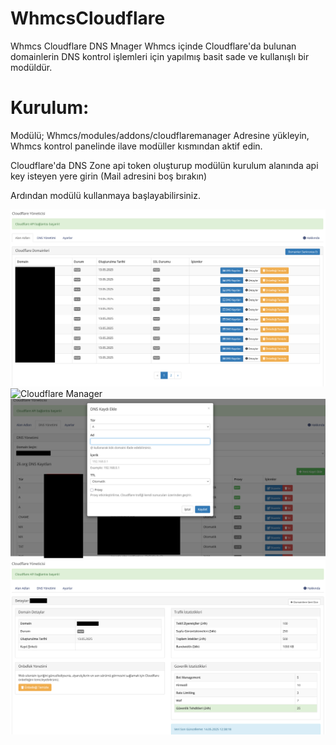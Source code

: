 # WhmcsCloudflare
Whmcs Cloudflare DNS Mnager Whmcs içinde Cloudflare'da bulunan domainlerin DNS kontrol işlemleri için yapılmış basit sade ve kullanışlı bir modüldür.

# Kurulum:
Modülü; Whmcs/modules/addons/cloudflaremanager
Adresine yükleyin, Whmcs kontrol panelinde ilave modüller kısmından aktif edin. 

Cloudflare'da DNS Zone api token oluşturup modülün kurulum alanında api key isteyen yere girin (Mail adresini boş bırakın)

Ardından modülü kullanmaya başlayabilirsiniz.


![Cloudflare Manager](https://raw.githubusercontent.com/Megabre/CloudflareManager/refs/heads/main/cfmanage.png)
![Cloudflare Manager](https://raw.githubusercontent.com/Megabre/CloudflareManager/refs/heads/main/cfmanager2.png)
![Cloudflare Manager](https://raw.githubusercontent.com/Megabre/CloudflareManager/refs/heads/main/cfmanage3.png)
![Cloudflare Manager](https://raw.githubusercontent.com/Megabre/CloudflareManager/refs/heads/main/cfmanager4.png)


